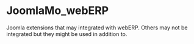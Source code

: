 JoomlaMo_webERP
===============

Joomla extensions that may integrated with webERP.  Others may not be integrated but they might be used in addition to.